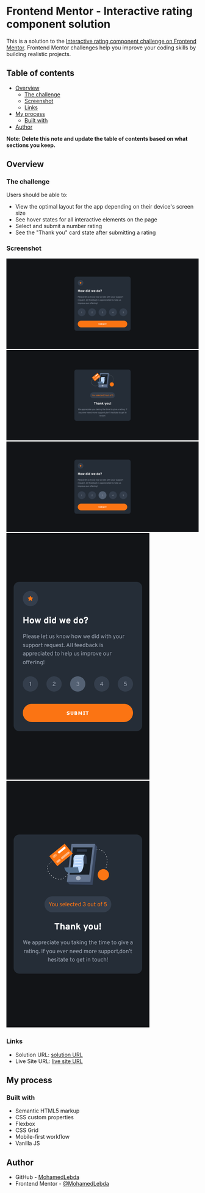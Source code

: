 # Frontend Mentor - Interactive rating component solution

This is a solution to the [Interactive rating component challenge on Frontend Mentor](https://www.frontendmentor.io/challenges/interactive-rating-component-koxpeBUmI). Frontend Mentor challenges help you improve your coding skills by building realistic projects.

## Table of contents

- [Overview](#overview)
  - [The challenge](#the-challenge)
  - [Screenshot](#screenshot)
  - [Links](#links)
- [My process](#my-process)
  - [Built with](#built-with)
- [Author](#author)

**Note: Delete this note and update the table of contents based on what sections you keep.**

## Overview

### The challenge

Users should be able to:

- View the optimal layout for the app depending on their device's screen size
- See hover states for all interactive elements on the page
- Select and submit a number rating
- See the "Thank you" card state after submitting a rating

### Screenshot

![Desktop view](screenshots/desktop-view.png)
![Desktop thank you view](screenshots/desktop-thank-you-view.png)
![Active view](screenshots/active-view.png)
![Mobile view](screenshots/mobile-view.png)
![Mobile thank you view](screenshots/mobile-thank-you-view.png)

### Links

- Solution URL: [solution URL](https://www.frontendmentor.io/solutions/interactive-rating-ni0XpJOZCo)
- Live Site URL: [live site URL](https://mohamedlebda.github.io/forntend-mentor-interactive-rating-component/?fbclid=IwAR0g68HFckZCvFsoncM8rGohbdPoODeB1xliOlqGFCCnAFTn3KNPUZhBRL0)

## My process

### Built with

- Semantic HTML5 markup
- CSS custom properties
- Flexbox
- CSS Grid
- Mobile-first workflow
- Vanilla JS

## Author

- GitHub - [MohamedLebda](https://github.com/MohamedLebda)
- Frontend Mentor - [@MohamedLebda](https://www.frontendmentor.io/profile/MohamedLebda)

